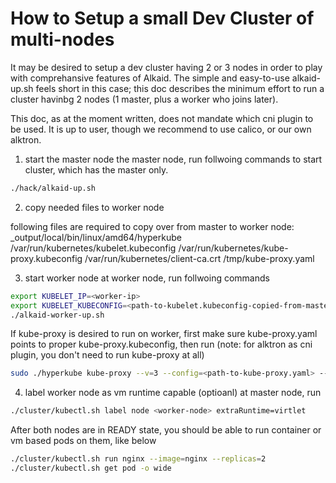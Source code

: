 # How to Setup a small Dev Cluster of multi-nodes

It may be desired to setup a dev cluster having 2 or 3 nodes in order to play with comprehansive features of Alkaid. The simple and easy-to-use alkaid-up.sh feels short in this case; this doc describes the minimum effort to run a cluster havinbg 2 nodes (1 master, plus a worker who joins later).

This doc, as at the moment written, does not mandate which cni plugin to be used. It is up to user, though we recommend to use calico, or our own alktron.

1. start the master node 
 the master node, run follwoing commands to start cluster, which has the master only.
```bash
./hack/alkaid-up.sh
```

2. copy needed files to worker node

following files are required to copy over from master to worker node:
_output/local/bin/linux/amd64/hyperkube
/var/run/kubernetes/kubelet.kubeconfig
/var/run/kubernetes/kube-proxy.kubeconfig
/var/run/kubernetes/client-ca.crt
/tmp/kube-proxy.yaml


3. start worker node
at worker node, run follwoing commands
```bash
export KUBELET_IP=<worker-ip>
export KUBELET_KUBECONFIG=<path-to-kubelet.kubeconfig-copied-from-master>
./alkaid-worker-up.sh
```

If kube-proxy is desired to run on worker, first make sure kube-proxy.yaml points to proper kube-proxy.kubeconfig, then run (note: for alktron as cni plugin, you don't need to run kube-proxy at all)
```bash
sudo ./hyperkube kube-proxy --v=3 --config=<path-to-kube-proxy.yaml> --master=https://<master-node-name>:6443
```

4. label worker node as vm runtime capable (optioanl)
at master node, run
```bash
./cluster/kubectl.sh label node <worker-node> extraRuntime=virtlet
```

After both nodes are in READY state, you should be able to run container or vm based pods on them, like below
```bash
./cluster/kubectl.sh run nginx --image=nginx --replicas=2
./cluster/kubectl.sh get pod -o wide
```
